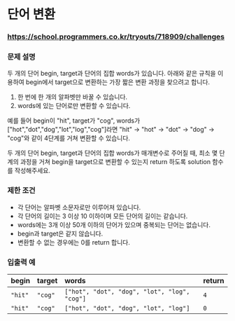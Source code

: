 # 단어 변환

### https://school.programmers.co.kr/tryouts/718909/challenges

### 문제 설명

두 개의 단어 begin, target과 단어의 집합 words가 있습니다. 아래와 같은 규칙을 이용하여 begin에서 target으로 변환하는 가장 짧은 변환 과정을 찾으려고 합니다.

1. 한 번에 한 개의 알파벳만 바꿀 수 있습니다.
2. words에 있는 단어로만 변환할 수 있습니다.

예를 들어 begin이 "hit", target가 "cog", words가 ["hot","dot","dog","lot","log","cog"]라면 "hit" -> "hot" -> "dot" -> "dog" -> "cog"와 같이 4단계를 거쳐 변환할 수 있습니다.

두 개의 단어 begin, target과 단어의 집합 words가 매개변수로 주어질 때, 최소 몇 단계의 과정을 거쳐 begin을 target으로 변환할 수 있는지 return 하도록 solution 함수를 작성해주세요.

### 제한 조건

-   각 단어는 알파벳 소문자로만 이루어져 있습니다.
-   각 단어의 길이는 3 이상 10 이하이며 모든 단어의 길이는 같습니다.
-   words에는 3개 이상 50개 이하의 단어가 있으며 중복되는 단어는 없습니다.
-   begin과 target은 같지 않습니다.
-   변환할 수 없는 경우에는 0를 return 합니다.

### 입출력 예

| begin   | target  | words                                        | return |
| :------ | :------ | :------------------------------------------- | :----- |
| `"hit"` | `"cog"` | `["hot", "dot", "dog", "lot", "log", "cog"]` | `4`    |
| `"hit"` | `"cog"` | `["hot", "dot", "dog", "lot", "log"]`        | `0`    |
